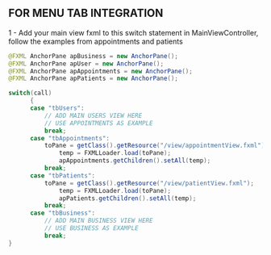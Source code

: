 ## FOR MENU TAB INTEGRATION

  1 - Add your main view fxml to this switch statement in MainViewController, follow the examples from appointments and patients
```Java
@FXML AnchorPane apBusiness = new AnchorPane();
@FXML AnchorPane apUser = new AnchorPane();
@FXML AnchorPane apAppointments = new AnchorPane();
@FXML AnchorPane apPatients = new AnchorPane();
```
```Java
switch(call)
	  {
	  case "tbUsers":
		  // ADD MAIN USERS VIEW HERE
		  // USE APPOINTMENTS AS EXAMPLE
		  break;
	  case "tbAppointments":
		  toPane = getClass().getResource("/view/appointmentView.fxml");
	      	  temp = FXMLLoader.load(toPane);     
	      	  apAppointments.getChildren().setAll(temp);
		  break;
	  case "tbPatients":
		  toPane = getClass().getResource("/view/patientView.fxml");
	          temp = FXMLLoader.load(toPane);
	          apPatients.getChildren().setAll(temp);
		  break;
	  case "tbBusiness":
		  // ADD MAIN BUSINESS VIEW HERE
		  // USE BUSINESS AS EXAMPLE
		  break;
}
```
